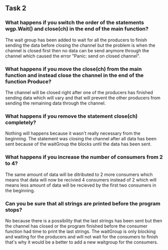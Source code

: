 ## Task 2

### What happens if you switch the order of the statements wgp.Wait() and close(ch) in the end of the main function?
The wait group has been added to wait for all the producers to finish sending the data before closing the channel but the problem is when the channel is closed first then no data can be send anymore through the channel which caused the error "Panic: send on closed channel".

### What happens if you move the close(ch) from the main function and instead close the channel in the end of the function Produce?
The channel will be closed right after one of the producers has finished sending data which will vary and that will prevent the other producers from sending the remaining data through the channel. 

### What happens if you remove the statement close(ch) completely?
Nothing will happens because it wasn't really necessary from the beginning. The statement was closing the channel after all data has been sent because of the waitGroup the blocks until the data has been sent.

### What happens if you increase the number of consumers from 2 to 4?
The same amount of data will be ditributed to 2 more consumers which means that data will now be recivied 4 consumers instead of 2 which will means less amount of data will be recieved by the first two consumers in the beginning.

### Can you be sure that all strings are printed before the program stops?
No because there is a possibility that the last strings has been sent but then the channel has closed or the program finished before the consumer function had time to print the last strings. The waitGroup is only blocking and waiting for the producers and will not wait for the consumers to finish that's why it would be a better to add a new waitgroup for the consumers.  
